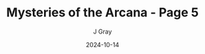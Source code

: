 ---
title: 'Mysteries of the Arcana - Page 5'
alt: '1st Anniversary Story'
date: '2024-10-14'
author: 'J Gray'
artist: 'Keira'
---